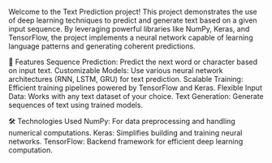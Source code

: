 Welcome to the Text Prediction project! This project demonstrates the use of deep learning techniques to predict and generate text based on a given input sequence. By leveraging powerful libraries like NumPy, Keras, and TensorFlow, the project implements a neural network capable of learning language patterns and generating coherent predictions.

🚀 Features
Sequence Prediction: Predict the next word or character based on input text.
Customizable Models: Use various neural network architectures (RNN, LSTM, GRU) for text prediction.
Scalable Training: Efficient training pipelines powered by TensorFlow and Keras.
Flexible Input Data: Works with any text dataset of your choice.
Text Generation: Generate sequences of text using trained models.

🛠️ Technologies Used
NumPy: For data preprocessing and handling numerical computations.
Keras: Simplifies building and training neural networks.
TensorFlow: Backend framework for efficient deep learning computation.
